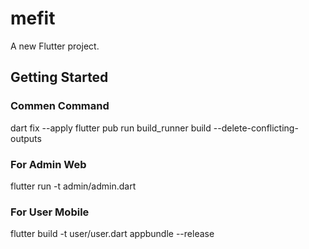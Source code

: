 # mefit

A new Flutter project.

## Getting Started

### Commen Command
dart fix --apply
flutter pub run build_runner build --delete-conflicting-outputs

### For Admin Web
flutter run -t admin/admin.dart

### For User Mobile
flutter build -t user/user.dart appbundle --release